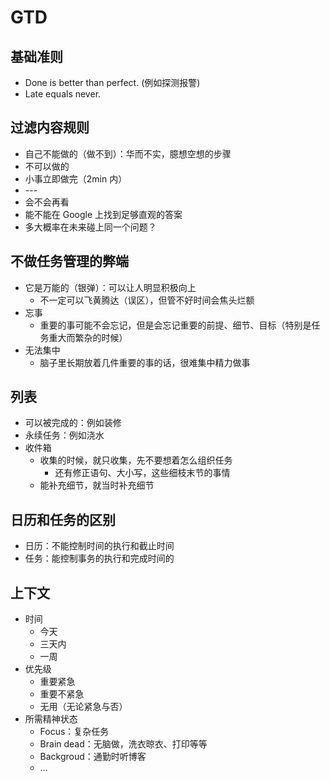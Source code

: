# GTD

## 基础准则

- Done is better than perfect. (例如探测报警)
- Late equals never.

## 过滤内容规则

- 自己不能做的（做不到）：华而不实，臆想空想的步骤
- 不可以做的
- 小事立即做完（2min 内）
- \-\-\-
- 会不会再看
- 能不能在 Google 上找到足够直观的答案
- 多大概率在未来碰上同一个问题？

## 不做任务管理的弊端

- 它是万能的（银弹）：可以让人明显积极向上
    - 不一定可以飞黄腾达（误区），但管不好时间会焦头烂额
- 忘事
    - 重要的事可能不会忘记，但是会忘记重要的前提、细节、目标（特别是任务重大而繁杂的时候）
- 无法集中
    - 脑子里长期放着几件重要的事的话，很难集中精力做事

## 列表

- 可以被完成的：例如装修
- 永续任务：例如浇水
- 收件箱
    - 收集的时候，就只收集，先不要想着怎么组织任务
        - 还有修正语句、大小写，这些细枝末节的事情
    - 能补充细节，就当时补充细节

## 日历和任务的区别

- 日历：不能控制时间的执行和截止时间
- 任务：能控制事务的执行和完成时间的

## 上下文

- 时间
    - 今天
    - 三天内
    - 一周
- 优先级
    - 重要紧急
    - 重要不紧急
    - 无用（无论紧急与否）
- 所需精神状态
    - Focus：复杂任务
    - Brain dead：无脑做，洗衣晾衣、打印等等
    - Backgroud：通勤时听博客
    - …